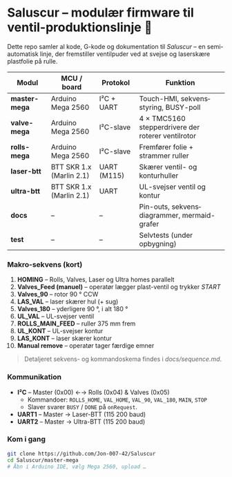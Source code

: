 # Saluscur – modulær firmware til ventil-produktionslinje 🚀

Dette repo samler al kode, G-kode og dokumentation til *Saluscur* – en semi-automatisk linje, der fremstiller ventilpuder ved at svejse og laserskære plastfolie på rulle.

| Modul | MCU / board | Protokol | Funktion |
|-------|-------------|----------|-----------|
| **master-mega** | Arduino Mega 2560 | I²C + UART | Touch-HMI, sekvens­styring, BUSY-poll |
| **valve-mega** | Arduino Mega 2560 | I²C-slave | 4 × TMC5160 stepperdrivere der roterer ventilrotor |
| **rolls-mega** | Arduino Mega 2560 | I²C-slave | Fremfører folie + strammer ruller |
| **laser-btt** | BTT SKR 1.x (Marlin 2.1) | UART (M115) | Skærer ventil- og konturhuller |
| **ultra-btt** | BTT SKR 1.x (Marlin 2.1) | UART | UL-svejser ventil og kontur |
| **docs** | – | – | Pin-outs, sekvens­diagrammer, mermaid-grafer |
| **test** | – | – | Selvtests (under opbygning) |

### Makro-sekvens (kort)

1. **HOMING** – Rolls, Valves, Laser og Ultra homes parallelt  
2. **Valves_Feed (manuel)** – operatør lægger plast-ventil og trykker *START*  
3. **Valves_90** – rotor 90 ° CCW  
4. **LAS_VAL** – laser skærer hul (+ sug)  
5. **Valves_180** – yderligere 90 °, i alt 180 °  
6. **UL_VAL** – UL-svejser ventil  
7. **ROLLS_MAIN_FEED** – ruller 375 mm frem  
8. **UL_KONT** – UL-svejser kontur  
9. **LAS_KONT** – laser skærer kontur  
10. **Manual remove** – operatør tager færdige emner

> Detaljeret sekvens- og kommando­skema findes i *docs/sequence.md*.

### Kommunikation

* **I²C**  – Master (0x00) ←→ Rolls (0x04) & Valves (0x05)  
  * Kommandoer: `ROLLS_HOME`, `VAL_HOME`, `VAL_90`, `VAL_180`, `MAIN`, `STOP`
  * Slaver svarer `BUSY` / `DONE` på `onRequest`.
* **UART1** – Master → Laser-BTT (115 200 baud)  
* **UART2** – Master → Ultra-BTT (115 200 baud)

### Kom i gang

```bash
git clone https://github.com/Jon-007-42/Saluscur
cd Saluscur/master-mega
# Åbn i Arduino IDE, vælg Mega 2560, upload …
